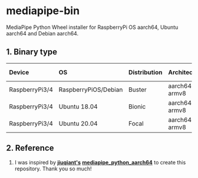 # mediapipe-bin
MediaPipe Python Wheel installer for RaspberryPi OS aarch64, Ubuntu aarch64 and Debian aarch64.

## 1. Binary type
|Device|OS|Distribution|Architecture|Python ver|Numpy ver|Note|
|:--|:--|:--|:--|:--|:--|:--|
|RaspberryPi3/4|RaspberryPiOS/Debian|Buster|aarch64 / armv8|3.7.3|1.19/1.20|64bit, glibc2.28|
|RaspberryPi3/4|Ubuntu 18.04|Bionic|aarch64 / armv8|3.6.9|1.19|64bit, glibc2.27|
|RaspberryPi3/4|Ubuntu 20.04|Focal|aarch64 / armv8|3.8.2|1.19/1.20|64bit, glibc2.31|

## 2. Reference
1. I was inspired by **[jiuqiant's](https://github.com/jiuqiant/mediapipe_python_aarch64)** **[mediapipe_python_aarch64](https://github.com/jiuqiant/mediapipe_python_aarch64)** to create this repository. Thank you so much!
